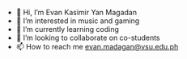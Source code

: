 - 👋 Hi, I’m Evan Kasimir Yan Magadan
- 👀 I’m interested in music and gaming
- 🌱 I’m currently learning coding
- 💞️ I’m looking to collaborate on co-students
- 📫 How to reach me evan.madagan@vsu.edu.ph


<!---
kirito090605/kirito090605 is a ✨ special ✨ repository because its `README.md` (this file) appears on your GitHub profile.
You can click the Preview link to take a look at your changes.
--->
